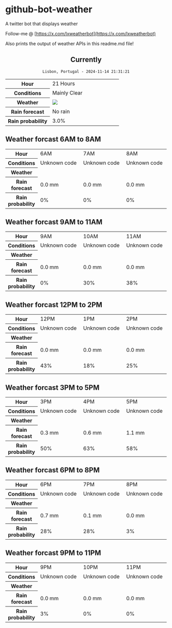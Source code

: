 # github-bot-weather
A twitter bot that displays weather

Follow-me @ [https://x.com/lxweatherbot](https://x.com/lxweatherbot)

Also prints the output of weather APIs in this readme.md file!

<div align="center">

## Currently
`Lisbon, Portugal - 2024-11-14 21:31:21`

<table>
    <tr>
        <th>Hour</th>
        <td>21 Hours</td>
    </tr>
    <tr>
        <th>Conditions</th>
        <td>Mainly Clear</td>
    </tr>
    <tr>
        <th>Weather</th>
        <td><img src="http://openweathermap.org/img/wn/01n@2x.png"/></td>
    </tr>
    <tr>
        <th>Rain forecast</th>
        <td width="200px">No rain</td>
    </tr>
    <tr>
        <th>Rain probability</th>
        <td>3.0%</td>
    </tr>
</table>

</div>


## Weather forcast 6AM to 8AM


<table>
    <tr>
        <th>Hour</th>
        <td> 6AM </td><td> 7AM </td><td> 8AM </td>
    </tr>
    <tr>
        <th>Conditions</th>
        <td>Unknown code</td><td>Unknown code</td><td>Unknown code</td>
    </tr>
    <tr>
        <th>Weather</th>
        <td><img src=""/></td><td><img src=""/></td><td><img src=""/></td>
    </tr>
    <tr>
        <th>Rain forecast</th>
        <td width="200px">0.0 mm</td><td width="200px">0.0 mm</td><td width="200px">0.0 mm</td>
    </tr>
    <tr>
        <th>Rain probability</th>
        <td>0%</td><td>0%</td><td>0%</td>
    </tr>
</table>


## Weather forcast 9AM to 11AM


<table>
    <tr>
        <th>Hour</th>
        <td> 9AM </td><td> 10AM </td><td> 11AM </td>
    </tr>
    <tr>
        <th>Conditions</th>
        <td>Unknown code</td><td>Unknown code</td><td>Unknown code</td>
    </tr>
    <tr>
        <th>Weather</th>
        <td><img src=""/></td><td><img src=""/></td><td><img src=""/></td>
    </tr>
    <tr>
        <th>Rain forecast</th>
        <td width="200px">0.0 mm</td><td width="200px">0.0 mm</td><td width="200px">0.0 mm</td>
    </tr>
    <tr>
        <th>Rain probability</th>
        <td>0%</td><td>30%</td><td>38%</td>
    </tr>
</table>


## Weather forcast 12PM to 2PM


<table>
    <tr>
        <th>Hour</th>
        <td> 12PM </td><td> 1PM </td><td> 2PM </td>
    </tr>
    <tr>
        <th>Conditions</th>
        <td>Unknown code</td><td>Unknown code</td><td>Unknown code</td>
    </tr>
    <tr>
        <th>Weather</th>
        <td><img src=""/></td><td><img src=""/></td><td><img src=""/></td>
    </tr>
    <tr>
        <th>Rain forecast</th>
        <td width="200px">0.0 mm</td><td width="200px">0.0 mm</td><td width="200px">0.0 mm</td>
    </tr>
    <tr>
        <th>Rain probability</th>
        <td>43%</td><td>18%</td><td>25%</td>
    </tr>
</table>

## Weather forcast 3PM to 5PM

<table>
    <tr>
        <th>Hour</th>
        <td> 3PM </td><td> 4PM </td><td> 5PM </td>
    </tr>
    <tr>
        <th>Conditions</th>
        <td>Unknown code</td><td>Unknown code</td><td>Unknown code</td>
    </tr>
    <tr>
        <th>Weather</th>
        <td><img src=""/></td><td><img src=""/></td><td><img src=""/></td>
    </tr>
    <tr>
        <th>Rain forecast</th>
        <td width="200px">0.3 mm</td><td width="200px">0.6 mm</td><td width="200px">1.1 mm</td>
    </tr>
    <tr>
        <th>Rain probability</th>
        <td>50%</td><td>63%</td><td>58%</td>
    </tr>
</table>

## Weather forcast 6PM to 8PM

<table>
    <tr>
        <th>Hour</th>
        <td> 6PM </td><td> 7PM </td><td> 8PM </td>
    </tr>
    <tr>
        <th>Conditions</th>
        <td>Unknown code</td><td>Unknown code</td><td>Unknown code</td>
    </tr>
    <tr>
        <th>Weather</th>
        <td><img src=""/></td><td><img src=""/></td><td><img src=""/></td>
    </tr>
    <tr>
        <th>Rain forecast</th>
        <td width="200px">0.7 mm</td><td width="200px">0.1 mm</td><td width="200px">0.0 mm</td>
    </tr>
    <tr>
        <th>Rain probability</th>
        <td>28%</td><td>28%</td><td>3%</td>
    </tr>
</table>

## Weather forcast 9PM to 11PM

<table>
    <tr>
        <th>Hour</th>
        <td> 9PM </td><td> 10PM </td><td> 11PM </td>
    </tr>
    <tr>
        <th>Conditions</th>
        <td>Unknown code</td><td>Unknown code</td><td>Unknown code</td>
    </tr>
    <tr>
        <th>Weather</th>
        <td><img src=""/></td><td><img src=""/></td><td><img src=""/></td>
    </tr>
    <tr>
        <th>Rain forecast</th>
        <td width="200px">0.0 mm</td><td width="200px">0.0 mm</td><td width="200px">0.0 mm</td>
    </tr>
    <tr>
        <th>Rain probability</th>
        <td>3%</td><td>0%</td><td>0%</td>
    </tr>
</table>

